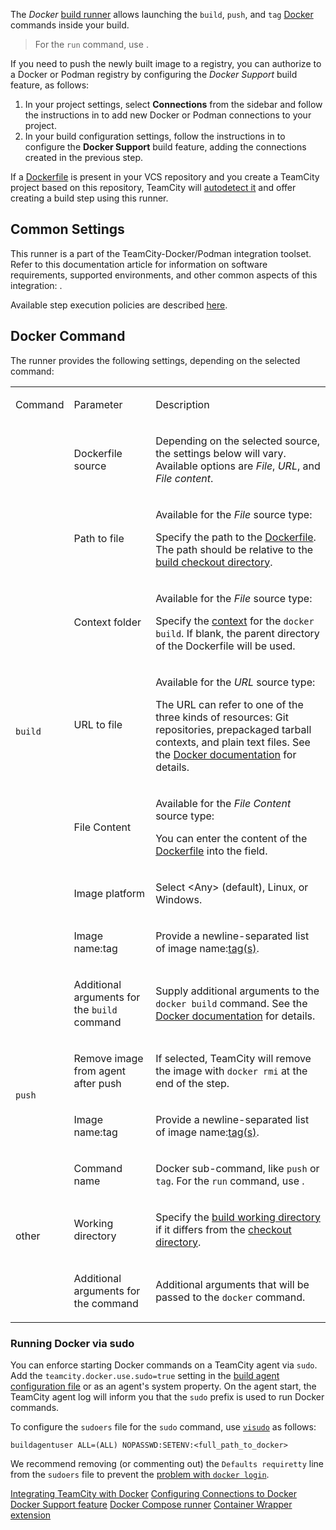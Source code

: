 [//]: # (title: Docker)
[//]: # (auxiliary-id: Docker)

The _Docker_ [build runner](build-runner.md) allows launching the `build`, `push`, and `tag` [Docker](https://www.docker.com/) commands inside your build.

>For the `run` command, use [](container-wrapper.md).

If you need to push the newly built image to a registry, you can authorize to a Docker or Podman registry by configuring the _Docker Support_ build feature, as follows:
1. In your project settings, select **Connections** from the sidebar and follow the instructions in [](configuring-connections-to-docker.md) to add new Docker or Podman connections to your project.
2. In your build configuration settings, follow the instructions in [](docker-support.md) to configure the **Docker Support** build feature, adding the connections created in the previous step.

If a [Dockerfile](https://docs.docker.com/engine/reference/builder/) is present in your VCS repository and you create a TeamCity project based on this repository, TeamCity will [autodetect it](configuring-build-steps.md#Autodetecting+Build+Steps) and offer creating a build step using this runner.

## Common Settings

This runner is a part of the TeamCity-Docker/Podman integration toolset. Refer to this documentation article for information on software requirements, supported environments, and other common aspects of this integration: [](integrating-teamcity-with-container-managers.md).

Available step execution policies are described [here](configuring-build-steps.md#Execution+Policy).

## Docker Command

The runner provides the following settings, depending on the selected command:

<table><tr>

<td>

Command

</td>

<td>

Parameter

</td>

<td>

Description

</td></tr>

<tr>

<td rowspan="8">

`build`

</td>

<td id="Docker_build" auxiliary-id="Docker build">

Dockerfile source

</td>

<td>

Depending on the selected source, the settings below will vary. Available options are _File_, _URL_, and _File content_.

</td></tr><tr>

<td>

Path to file

</td>

<td>

Available for the _File_ source type:

Specify the path to the [Dockerfile](https://docs.docker.com/engine/reference/builder/). The path should be relative to the [build checkout directory](build-checkout-directory.md).

</td></tr><tr>

<td>

Context folder

</td>

<td>

Available for the _File_ source type:

Specify the [context](https://docs.docker.com/engine/reference/commandline/build/#extended-description) for the `docker build`. If blank, the parent directory of the Dockerfile will be used.

</td></tr><tr>

<td>

URL to file

</td>

<td>

Available for the _URL_ source type:

The URL can refer to one of the three kinds of resources: Git repositories, prepackaged tarball contexts, and plain text files. See the [Docker documentation](https://docs.docker.com/engine/reference/commandline/build/#extended-description) for details.

</td></tr><tr>

<td>

File Content

</td>

<td>

Available for the _File Content_ source type:

You can enter the content of the [Dockerfile](https://docs.docker.com/engine/reference/builder/) into the field.

</td></tr><tr>

<td>

Image platform

</td>

<td>

Select \<Any\> (default), Linux, or Windows.

</td></tr><tr>

<td>

Image name:tag

</td>

<td>

Provide a newline-separated list of image name:[tag(s)](https://docs.docker.com/engine/reference/commandline/tag/).

</td></tr><tr>

<td>

Additional arguments for the `build` command

</td>

<td>

Supply additional arguments to the `docker build` command. See the [Docker documentation](https://docs.docker.com/engine/reference/commandline/build/) for details.

</td></tr><tr>

<td rowspan="2">

`push`

</td>

<td>

Remove image from agent after push

</td>

<td>

If selected, TeamCity will remove the image with `docker rmi` at the end of the step.

</td></tr><tr>

<td>

Image name:tag

</td>

<td>

Provide a newline-separated list of image name:[tag(s)](https://docs.docker.com/engine/reference/commandline/tag/).

</td></tr><tr>

<td rowspan="3">

other

</td>

<td>

Command name

</td>

<td>

Docker sub-command, like `push` or `tag`. For the `run` command, use [](container-wrapper.md).

</td></tr><tr>

<td>

Working directory

</td>

<td>

Specify the [build working directory](build-working-directory.md) if it differs from the [checkout directory](build-checkout-directory.md).

</td></tr><tr>

<td>

Additional arguments for the command

</td>

<td>

Additional arguments that will be passed to the `docker` command.

</td></tr></table>

### Running Docker via sudo

You can enforce starting Docker commands on a TeamCity agent via `sudo`. Add the `teamcity.docker.use.sudo=true` setting in the [build agent configuration file](configure-agent-installation.md) or as an agent's system property. On the agent start, the TeamCity agent log will inform you that the `sudo` prefix is used to run Docker commands.

To configure the `sudoers` file for the `sudo` command, use [`visudo`](https://www.sudo.ws/man/1.8.17/visudo.man.html) as follows:

```Shell
buildagentuser ALL=(ALL) NOPASSWD:SETENV:<full_path_to_docker>

```

We recommend removing (or commenting out) the `Defaults requiretty` line from the `sudoers` file to prevent the [problem with `docker login`](https://youtrack.jetbrains.com/issue/TW-60990).


<seealso>
        <category ref="admin-guide">
            <a href="integrating-teamcity-with-container-managers.md">Integrating TeamCity with Docker</a>
            <a href="configuring-connections-to-docker.md">Configuring Connections to Docker</a>
            <a href="docker-support.md">Docker Support feature</a>
            <a href="docker-compose.md">Docker Compose runner</a>
            <a href="container-wrapper.md">Container Wrapper extension</a>
        </category>
</seealso>